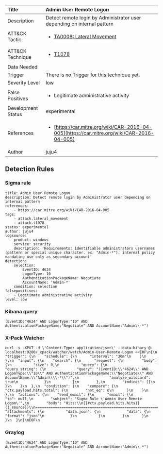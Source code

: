 | Title                | Admin User Remote Logon                                                                                                                                                 |
|:---------------------|:------------------------------------------------------------------------------------------------------------------------------------------------------------|
| Description          | Detect remote login by Administrator user depending on internal pattern                                                                                                                                           |
| ATT&amp;CK Tactic    | <ul><li>[TA0008: Lateral Movement](https://attack.mitre.org/tactics/TA0008)</li></ul>  |
| ATT&amp;CK Technique | <ul><li>[T1078](https://attack.mitre.org/tactics/T1078)</li></ul>                             |
| Data Needed          | <ul></ul>                                                         |
| Trigger              |  There is no Trigger for this technique yet.  |
| Severity Level       | low                                                                                                                                                 |
| False Positives      | <ul><li>Legitimate administrative activity</li></ul>                                                                  |
| Development Status   | experimental                                                                                                                                                |
| References           | <ul><li>[https://car.mitre.org/wiki/CAR-2016-04-005](https://car.mitre.org/wiki/CAR-2016-04-005)</li></ul>                                                          |
| Author               | juju4                                                                                                                                                |


## Detection Rules

### Sigma rule

```
title: Admin User Remote Logon
description: Detect remote login by Administrator user depending on internal pattern
references:
    - https://car.mitre.org/wiki/CAR-2016-04-005
tags:
    - attack.lateral_movement
    - attack.t1078
status: experimental
author: juju4
logsource:
    product: windows
    service: security
    description: 'Requirements: Identifiable administrators usernames (pattern or special unique character. ex: "Admin-*"), internal policy mandating use only as secondary account'
detection:
    selection:
        EventID: 4624
        LogonType: 10
        AuthenticationPackageName: Negotiate
        AccountName: 'Admin-*'
    condition: selection
falsepositives: 
    - Legitimate administrative activity
level: low

```





### Kibana query

```
(EventID:"4624" AND LogonType:"10" AND AuthenticationPackageName:"Negotiate" AND AccountName:"Admin\\-*")
```





### X-Pack Watcher

```
curl -s -XPUT -H \'Content-Type: application/json\' --data-binary @- localhost:9200/_xpack/watcher/watch/Admin-User-Remote-Logon <<EOF\n{\n  "trigger": {\n    "schedule": {\n      "interval": "30m"\n    }\n  },\n  "input": {\n    "search": {\n      "request": {\n        "body": {\n          "size": 0,\n          "query": {\n            "query_string": {\n              "query": "(EventID:\\"4624\\" AND LogonType:\\"10\\" AND AuthenticationPackageName:\\"Negotiate\\" AND AccountName:\\"Admin\\\\-*\\")",\n              "analyze_wildcard": true\n            }\n          }\n        },\n        "indices": []\n      }\n    }\n  },\n  "condition": {\n    "compare": {\n      "ctx.payload.hits.total": {\n        "not_eq": 0\n      }\n    }\n  },\n  "actions": {\n    "send_email": {\n      "email": {\n        "to": null,\n        "subject": "Sigma Rule \'Admin User Remote Logon\'",\n        "body": "Hits:\\n{{#ctx.payload.hits.hits}}{{_source}}\\n================================================================================\\n{{/ctx.payload.hits.hits}}",\n        "attachments": {\n          "data.json": {\n            "data": {\n              "format": "json"\n            }\n          }\n        }\n      }\n    }\n  }\n}\nEOF\n
```





### Graylog

```
(EventID:"4624" AND LogonType:"10" AND AuthenticationPackageName:"Negotiate" AND AccountName:"Admin\\-*")
```

